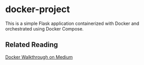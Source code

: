 # docker-project
This is a simple Flask application containerized with Docker and orchestrated using Docker Compose.

## Related Reading
[Docker Walkthrough on Medium](https://medium.com/@maroof1.af/docker-compose-walkthrough-eeefb9176383)
